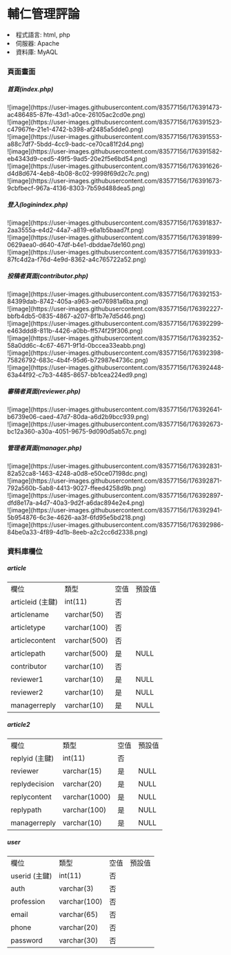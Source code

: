 <h1>輔仁管理評論</h1>

<ui>
  <li>程式語言: html, php</li>
  <li>伺服器: Apache</li>
  <li>資料庫: MyAQL</li>
</ui>

<h3>頁面畫面</h3>

<h5>首頁(index.php)</h5>
![image](https://user-images.githubusercontent.com/83577156/176391473-ac486485-87fe-43d1-a0ce-26105ac2cd0e.png)<br>
![image](https://user-images.githubusercontent.com/83577156/176391523-c47967fe-21e1-4742-b398-af2485a5dde0.png)<br>
![image](https://user-images.githubusercontent.com/83577156/176391553-a88c7df7-5bdd-4cc9-badc-ce70ca81f2d4.png)<br>
![image](https://user-images.githubusercontent.com/83577156/176391582-eb4343d9-ced5-49f5-9ad5-20e2f5e6bd54.png)<br>
![image](https://user-images.githubusercontent.com/83577156/176391626-d4d8d674-4eb8-4b08-8c02-9998f69d2c7c.png)<br>
![image](https://user-images.githubusercontent.com/83577156/176391673-9cbfbecf-967a-4136-8303-7b59d488dea5.png)<br>

<h5>登入(loginindex.php)</h5>
![image](https://user-images.githubusercontent.com/83577156/176391837-2aa3555a-e4d2-44a7-a819-e6a1b5baad7f.png)<br>
![image](https://user-images.githubusercontent.com/83577156/176391899-0629aea0-d640-47df-b4e1-dbddae7de160.png)<br>
![image](https://user-images.githubusercontent.com/83577156/176391933-87fc4d2a-f76d-4e9d-8362-a4c765722a52.png)<br>

<h5>投稿者頁面(contributor.php)</h5>
![image](https://user-images.githubusercontent.com/83577156/176392153-84399dab-8742-405a-a963-ae076981a6ba.png)<br>
![image](https://user-images.githubusercontent.com/83577156/176392227-bbfb4db5-0835-4867-a207-8f1b7e7d5d46.png)<br>
![image](https://user-images.githubusercontent.com/83577156/176392299-e463ddd8-811b-4426-a0bb-ff574f29f306.png)<br>
![image](https://user-images.githubusercontent.com/83577156/176392352-58a0dd6c-4c67-4671-9f1d-0bccea33eabb.png)<br>
![image](https://user-images.githubusercontent.com/83577156/176392398-75826792-683c-4b4f-95d6-b72987e4736c.png)<br>
![image](https://user-images.githubusercontent.com/83577156/176392448-63a44f92-c7b3-4485-8657-bb1cea224ed9.png)<br>

<h5>審稿者頁面(reviewer.php)</h5>
![image](https://user-images.githubusercontent.com/83577156/176392641-b6739e06-caed-47d7-80da-a6d2b9bcc939.png)<br>
![image](https://user-images.githubusercontent.com/83577156/176392673-bc12a360-a30a-4051-9675-9d090d5ab57c.png)<br>

<h5>管理者頁面(manager.php)</h5>
![image](https://user-images.githubusercontent.com/83577156/176392831-82a52ca8-1463-4248-a0d8-e50ce07198dc.png)<br>
![image](https://user-images.githubusercontent.com/83577156/176392871-792a560b-5ab8-4413-9027-ffeed4258d9b.png)<br>
![image](https://user-images.githubusercontent.com/83577156/176392897-dfd8e17a-a4d7-40a3-9d2f-a6dac894e2e4.png)<br>
![image](https://user-images.githubusercontent.com/83577156/176392941-5b954876-6c3e-4626-aa3f-6fd95e5bd218.png)<br>
![image](https://user-images.githubusercontent.com/83577156/176392986-84be0a33-4f89-4d1b-8eeb-a2c2cc6d2338.png)<br>

<h3>資料庫欄位</h3>

<h5>article</h5>
<table>
  <tr>
    <td>欄位</td>
    <td>類型</td>
    <td>空值</td>
    <td>預設值</td>
  </tr>
  <tr>
    <td>articleid (主鍵)</td>
    <td>int(11)</td>
    <td>否</td>
    <td></td>
  </tr>
  <tr>
    <td>articlename</td>
    <td>varchar(50)</td>
    <td>否</td>
    <td></td>
  </tr>
  <tr>
    <td>articletype</td>
    <td>varchar(100)</td>
    <td>否</td>
    <td></td>
  </tr>
  <tr>
    <td>articlecontent</td>
    <td>varchar(500)</td>
    <td>否</td>
    <td></td>
  </tr>
  <tr>
    <td>articlepath</td>
    <td>varchar(500)</td>
    <td>是</td>
    <td>NULL</td>
  </tr>
  <tr>
    <td>contributor</td>
    <td>varchar(10)</td>
    <td>否</td>
    <td></td>
  </tr>
  <tr>
    <td>reviewer1</td>
    <td>varchar(10)</td>
    <td>是</td>
    <td>NULL</td>
  </tr>
  <tr>
    <td>reviewer2</td>
    <td>varchar(10)</td>
    <td>是</td>
    <td>NULL</td>
  </tr>
  <tr>
    <td>managerreply</td>
    <td>varchar(10)</td>
    <td>是</td>
    <td>NULL</td>
  </tr>
</table>

<h5>article2</h5>
<table>
  <tr>
    <td>欄位</td>
    <td>類型</td>
    <td>空值</td>
    <td>預設值</td>
  </tr>
  <tr>
    <td>replyid (主鍵)</td>
    <td>int(11)</td>
    <td>否</td>
    <td></td>
  </tr>
  <tr>
    <td>reviewer</td>
    <td>varchar(15)</td>
    <td>是</td>
    <td>NULL</td>
  </tr>
  <tr>
    <td>replydecision</td>
    <td>varchar(20)</td>
    <td>是</td>
    <td>NULL</td>
  </tr>
  <tr>
    <td>replycontent</td>
    <td>varchar(1000)</td>
    <td>是</td>
    <td>NULL</td>
  </tr>
  <tr>
    <td>replypath</td>
    <td>varchar(100)</td>
    <td>是</td>
    <td>NULL</td>
  </tr>
  <tr>
    <td>managerreply</td>
    <td>varchar(10)</td>
    <td>是</td>
    <td>NULL</td>
  </tr>
</table>

<h5>user</h5>
<table>
  <tr>
    <td>欄位</td>
    <td>類型</td>
    <td>空值</td>
    <td>預設值</td>
  </tr>
  <tr>
    <td>userid (主鍵)</td>
    <td>int(11)</td>
    <td>否</td>
    <td></td>
  </tr>
  <tr>
    <td>auth</td>
    <td>varchar(3)</td>
    <td>否</td>
    <td></td>
  </tr>
  <tr>
    <td>profession</td>
    <td>varchar(100)</td>
    <td>否</td>
    <td></td>
  </tr>
  <tr>
    <td>email</td>
    <td>varchar(65)</td>
    <td>否</td>
    <td></td>
  </tr>
  <tr>
    <td>phone</td>
    <td>varchar(20)</td>
    <td>否</td>
    <td></td>
  </tr>
  <tr>
    <td>password</td>
    <td>varchar(30)</td>
    <td>否</td>
  </tr>
</table>
